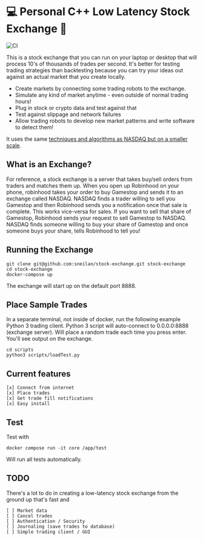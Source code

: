 # 💻 Personal C++ Low Latency Stock Exchange 🤑

![CI](https://github.com/sneilan/stock-exchange/actions/workflows/tests.yml/badge.svg)

This is a stock exchange that you can run on your laptop or desktop that will process 10's of thousands of trades per second.
It's better for testing trading strategies than backtesting because you can try your ideas out against an actual market that you create locally.
* Create markets by connecting some trading robots to the exchange.
* Simulate any kind of market anytime - even outside of normal trading hours!
* Plug in stock or crypto data and test against that
* Test against slippage and network failures
* Allow trading robots to develop new market patterns and write software to detect them!

It uses the same [techniques and algorithms as NASDAQ but on a smaller scale](https://martinfowler.com/articles/lmax.html).

## What is an Exchange?

For reference, a stock exchange is a server that takes buy/sell orders from traders and matches them up. When you open up Robinhood on your phone,
robinhood takes your order to buy Gamestop and sends it to an exchange called NASDAQ. NASDAQ finds a trader willing to sell you Gamestop and then
Robinhood sends you a notification once that sale is complete. This works vice-versa for sales. If you want to sell that share of Gamestop, Robinhood
sends your request to sell Gamestop to NASDAQ. NASDAQ finds someone willing to buy your share of Gamestop and once someone buys your share, tells Robinhood
to tell you!

## Running the Exchange
```
git clone git@github.com:sneilan/stock-exchange.git stock-exchange
cd stock-exchange
docker-compose up
```

The exchange will start up on the default port 8888.

## Place Sample Trades
In a separate terminal, not inside of docker, run the following example Python 3 trading client.
Python 3 script will auto-connect to 0.0.0.0:8888 (exchange server).
Will place a random trade each time you press enter. You'll see output on the exchange.
```
cd scripts
python3 scripts/loadTest.py
```

## Current features
```
[x] Connect from internet
[x] Place trades
[x] Get trade fill notifications
[x] Easy install
```

## Test
Test with
```
docker compose run -it core /app/test
```
Will run all tests automatically.

## TODO
There's a lot to do in creating a low-latency stock exchange from the ground up that's fast and 
```
[ ] Market data
[ ] Cancel trades
[ ] Authentication / Security
[ ] Journaling (save trades to database)
[ ] Simple trading client / GUI
```
